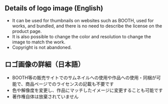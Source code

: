 ## Details of logo image (English)
- It can be used for thumbnails on websites such as BOOTH, used for works, and bundled, and there is no need to describe the license on the product page.
- It is also possible to change the color and resolution to change the image to match the work.
- Copyright is not abandoned.

## ロゴ画像の詳細（日本語）
- BOOTH等の販売サイトでのサムネイルへの使用や作品への使用・同梱が可能で、商品ページでのライセンスの記載も不要です
- 色や解像度を変更し、作品にマッチしたイメージに変更することも可能です
- 著作権自体は放棄されていません